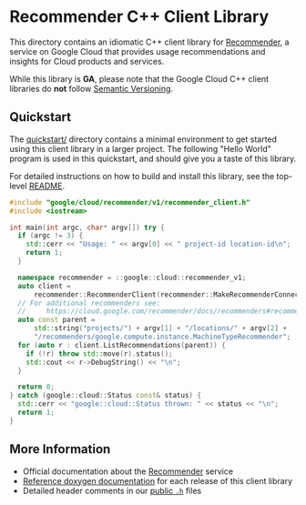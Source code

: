 # Recommender C++ Client Library

This directory contains an idiomatic C++ client library for
[Recommender][cloud-service], a service on Google Cloud that provides usage
recommendations and insights for Cloud products and services.

While this library is **GA**, please note that the Google Cloud C++ client
libraries do **not** follow [Semantic Versioning](https://semver.org/).

## Quickstart

The [quickstart/](quickstart/README.md) directory contains a minimal environment
to get started using this client library in a larger project. The following
"Hello World" program is used in this quickstart, and should give you a taste of
this library.

For detailed instructions on how to build and install this library, see the
top-level [README](/README.md#building-and-installing).

<!-- inject-quickstart-start -->

```cc
#include "google/cloud/recommender/v1/recommender_client.h"
#include <iostream>

int main(int argc, char* argv[]) try {
  if (argc != 3) {
    std::cerr << "Usage: " << argv[0] << " project-id location-id\n";
    return 1;
  }

  namespace recommender = ::google::cloud::recommender_v1;
  auto client =
      recommender::RecommenderClient(recommender::MakeRecommenderConnection());
  // For additional recommenders see:
  //     https://cloud.google.com/recommender/docs/recommenders#recommenders
  auto const parent =
      std::string("projects/") + argv[1] + "/locations/" + argv[2] +
      "/recommenders/google.compute.instance.MachineTypeRecommender";
  for (auto r : client.ListRecommendations(parent)) {
    if (!r) throw std::move(r).status();
    std::cout << r->DebugString() << "\n";
  }

  return 0;
} catch (google::cloud::Status const& status) {
  std::cerr << "google::cloud::Status thrown: " << status << "\n";
  return 1;
}
```

<!-- inject-quickstart-end -->

## More Information

- Official documentation about the [Recommender][cloud-service-docs] service
- [Reference doxygen documentation][doxygen-link] for each release of this
  client library
- Detailed header comments in our [public `.h`][source-link] files

[cloud-service]: https://cloud.google.com/recommender
[cloud-service-docs]: https://cloud.google.com/recommender/docs
[doxygen-link]: https://cloud.google.com/cpp/docs/reference/recommender/latest/
[source-link]: https://github.com/googleapis/google-cloud-cpp/tree/main/google/cloud/recommender
